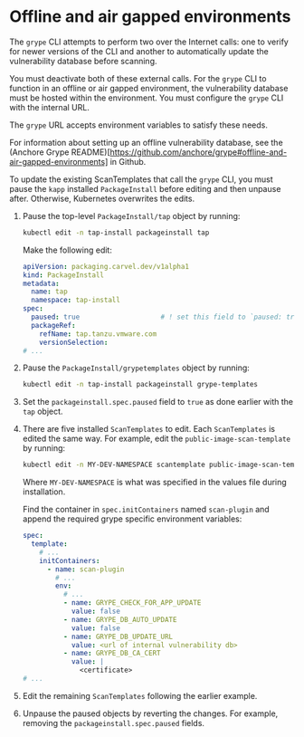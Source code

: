 # Offline and air gapped environments

The `grype` CLI attempts to perform two over the Internet calls: one to verify for newer versions of the CLI and another to automatically update the vulnerability database before scanning.

You must deactivate both of these external calls. For the `grype` CLI to function in an offline or air gapped environment, the vulnerability database must be hosted within the environment. You must configure the `grype` CLI with the internal URL.

The `grype` URL accepts environment variables to satisfy these needs.

For information about setting up an offline vulnerability database, see the (Anchore Grype README)[https://github.com/anchore/grype#offline-and-air-gapped-environments] in Github.

To update the existing ScanTemplates that call the `grype` CLI, you must pause the `kapp` installed `PackageInstall` before editing and then unpause after. Otherwise, Kubernetes overwrites the edits.

1. Pause the top-level `PackageInstall/tap` object by running:

    ```bash
    kubectl edit -n tap-install packageinstall tap
    ```

    Make the following edit:

    ```yaml
    apiVersion: packaging.carvel.dev/v1alpha1
    kind: PackageInstall
    metadata:
      name: tap
      namespace: tap-install
    spec:
      paused: true                    # ! set this field to `paused: true`.
      packageRef:
        refName: tap.tanzu.vmware.com
        versionSelection:
    # ...
    ```

1. Pause the `PackageInstall/grypetemplates` object by running:

    ```bash
    kubectl edit -n tap-install packageinstall grype-templates
    ```

1. Set the `packageinstall.spec.paused` field to `true` as done earlier with the `tap` object.

1. There are five installed `ScanTemplates` to edit. Each `ScanTemplates` is edited the same way. For example, edit the `public-image-scan-template` by running:

    ```bash
    kubectl edit -n MY-DEV-NAMESPACE scantemplate public-image-scan-template
    ```

    Where `MY-DEV-NAMESPACE` is what was specified in the values file during installation.

    Find the container in `spec.initContainers` named `scan-plugin` and append the required grype specific environment variables:

    ```yaml
    spec:
      template:
        # ...
        initContainers:
          - name: scan-plugin
            # ...
            env:
              # ...
              - name: GRYPE_CHECK_FOR_APP_UPDATE
                value: false
              - name: GRYPE_DB_AUTO_UPDATE
                value: false
              - name: GRYPE_DB_UPDATE_URL
                value: <url of internal vulnerability db>
              - name: GRYPE_DB_CA_CERT
                value: |
                  <certificate>
    # ...
    ```

1. Edit the remaining `ScanTemplates` following the earlier example.

1. Unpause the paused objects by reverting the changes. For example, removing the `packageinstall.spec.paused` fields.

